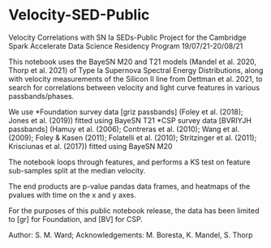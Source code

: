# Velocity-SED-Public
Velocity Correlations with SN Ia SEDs-Public
Project for the Cambridge Spark Accelerate Data Science Residency Program 19/07/21-20/08/21

This notebook uses the BayeSN M20 and T21 models (Mandel et al. 2020, Thorp et al. 2021) of Type Ia Supernova Spectral Energy Distributions, 
along with velocity measurements of the Silicon II line from Dettman et al. 2021,
to search for correlations between velocity and light curve features in various passbands/phases.

We use 
*Foundation survey data [griz passbands] (Foley et al. (2018); Jones et al. (2019)) 
fitted using BayeSN T21
*CSP survey data [BVRIYJH passbands] (Hamuy et al. (2006); Contreras et al. (2010); Wang et al. (2009); Foley & Kasen (2011); Folatelli et al. (2010);
Stritzinger et al. (2011); Krisciunas et al. (2017)) 
fitted using BayeSN M20

The notebook loops through features, and performs a KS test on feature sub-samples split at the median velocity. 

The end products are p-value pandas data frames, and heatmaps of the pvalues with time on the x and y axes.

For the purposes of this public notebook release, the data has been limited to [gr] for Foundation, and [BV] for CSP.

Author: S. M. Ward; Acknowledgements: M. Boresta, K. Mandel, S. Thorp
